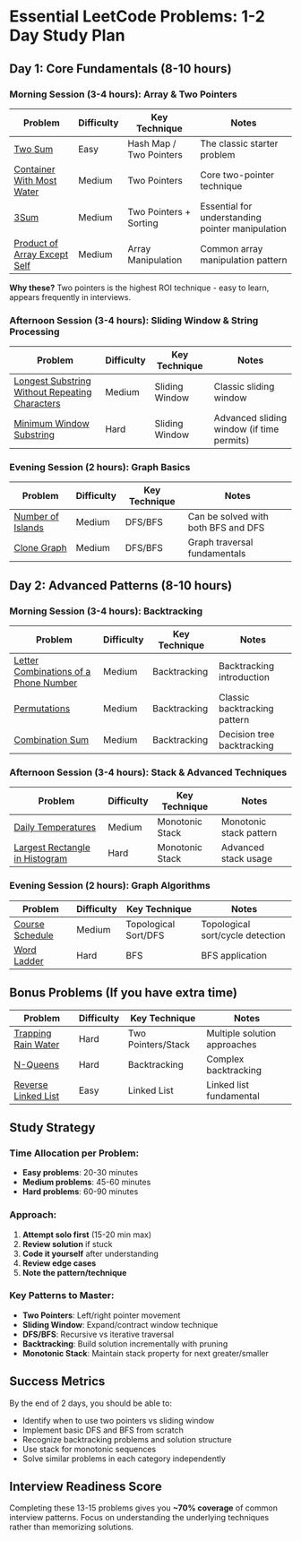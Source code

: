 # Essential LeetCode Problems: 1-2 Day Study Plan

## Day 1: Core Fundamentals (8-10 hours)

### Morning Session (3-4 hours): Array & Two Pointers

| Problem                                                                            | Difficulty | Key Technique           | Notes                                            |
| ---------------------------------------------------------------------------------- | ---------- | ----------------------- | ------------------------------------------------ |
| [Two Sum](../problems/001-two-sum.ipynb)                                           | Easy       | Hash Map / Two Pointers | The classic starter problem                      |
| [Container With Most Water](../problems/011-container-with-most-water.ipynb)       | Medium     | Two Pointers            | Core two-pointer technique                       |
| [3Sum](../problems/015-3sum.ipynb)                                                 | Medium     | Two Pointers + Sorting  | Essential for understanding pointer manipulation |
| [Product of Array Except Self](../problems/238-product-of-array-except-self.ipynb) | Medium     | Array Manipulation      | Common array manipulation pattern                |

**Why these?** Two pointers is the highest ROI technique - easy to learn, appears frequently in interviews.

### Afternoon Session (3-4 hours): Sliding Window & String Processing

| Problem                                                                                   | Difficulty | Key Technique  | Notes                                     |
| ----------------------------------------------------------------------------------------- | ---------- | -------------- | ----------------------------------------- |
| [Longest Substring Without Repeating Characters](../problems/003-longest-substring.ipynb) | Medium     | Sliding Window | Classic sliding window                    |
| [Minimum Window Substring](../problems/076-minimum-window-substring.ipynb)                | Hard       | Sliding Window | Advanced sliding window (if time permits) |

### Evening Session (2 hours): Graph Basics

| Problem                                                      | Difficulty | Key Technique | Notes                               |
| ------------------------------------------------------------ | ---------- | ------------- | ----------------------------------- |
| [Number of Islands](../problems/200-number-of-islands.ipynb) | Medium     | DFS/BFS       | Can be solved with both BFS and DFS |
| [Clone Graph](../problems/133-clone-graph.ipynb)             | Medium     | DFS/BFS       | Graph traversal fundamentals        |

## Day 2: Advanced Patterns (8-10 hours)

### Morning Session (3-4 hours): Backtracking

| Problem                                                                                              | Difficulty | Key Technique | Notes                        |
| ---------------------------------------------------------------------------------------------------- | ---------- | ------------- | ---------------------------- |
| [Letter Combinations of a Phone Number](../problems/017-letter-combinations-of-a-phone-number.ipynb) | Medium     | Backtracking  | Backtracking introduction    |
| [Permutations](../problems/046-permutations.ipynb)                                                   | Medium     | Backtracking  | Classic backtracking pattern |
| [Combination Sum](../problems/039-combination-sum.ipynb)                                             | Medium     | Backtracking  | Decision tree backtracking   |

### Afternoon Session (3-4 hours): Stack & Advanced Techniques

| Problem                                                                                | Difficulty | Key Technique   | Notes                   |
| -------------------------------------------------------------------------------------- | ---------- | --------------- | ----------------------- |
| [Daily Temperatures](../problems/739-daily-temperature.ipynb)                          | Medium     | Monotonic Stack | Monotonic stack pattern |
| [Largest Rectangle in Histogram](../problems/084-largest-rectangle-in-histogram.ipynb) | Hard       | Monotonic Stack | Advanced stack usage    |

### Evening Session (2 hours): Graph Algorithms

| Problem                                                  | Difficulty | Key Technique        | Notes                            |
| -------------------------------------------------------- | ---------- | -------------------- | -------------------------------- |
| [Course Schedule](../problems/207-course-schedule.ipynb) | Medium     | Topological Sort/DFS | Topological sort/cycle detection |
| [Word Ladder](../problems/127-word-ladder.ipynb)         | Hard       | BFS                  | BFS application                  |

## Bonus Problems (If you have extra time)

| Problem                                                          | Difficulty | Key Technique      | Notes                        |
| ---------------------------------------------------------------- | ---------- | ------------------ | ---------------------------- |
| [Trapping Rain Water](../problems/042-trapping-rain-water.ipynb) | Hard       | Two Pointers/Stack | Multiple solution approaches |
| [N-Queens](../problems/051-n-queens.ipynb)                       | Hard       | Backtracking       | Complex backtracking         |
| [Reverse Linked List](../problems/206-reverse-linked-list.ipynb) | Easy       | Linked List        | Linked list fundamental      |

## Study Strategy

### Time Allocation per Problem:

- **Easy problems**: 20-30 minutes
- **Medium problems**: 45-60 minutes
- **Hard problems**: 60-90 minutes

### Approach:

1. **Attempt solo first** (15-20 min max)
2. **Review solution** if stuck
3. **Code it yourself** after understanding
4. **Review edge cases**
5. **Note the pattern/technique**

### Key Patterns to Master:

- **Two Pointers**: Left/right pointer movement
- **Sliding Window**: Expand/contract window technique
- **DFS/BFS**: Recursive vs iterative traversal
- **Backtracking**: Build solution incrementally with pruning
- **Monotonic Stack**: Maintain stack property for next greater/smaller

## Success Metrics

By the end of 2 days, you should be able to:

- Identify when to use two pointers vs sliding window
- Implement basic DFS and BFS from scratch
- Recognize backtracking problems and solution structure
- Use stack for monotonic sequences
- Solve similar problems in each category independently

## Interview Readiness Score

Completing these 13-15 problems gives you **~70% coverage** of common interview patterns. Focus on understanding the underlying techniques rather than memorizing solutions.
